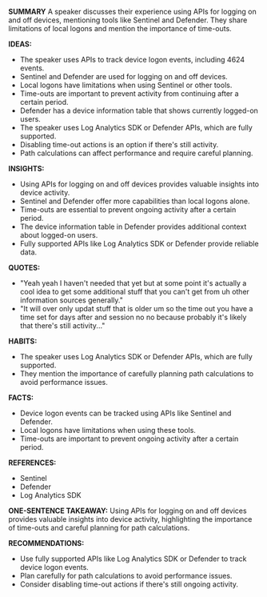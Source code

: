 **SUMMARY**
A speaker discusses their experience using APIs for logging on and off devices, mentioning tools like Sentinel and Defender. They share limitations of local logons and mention the importance of time-outs.

**IDEAS:**
* The speaker uses APIs to track device logon events, including 4624 events.
* Sentinel and Defender are used for logging on and off devices.
* Local logons have limitations when using Sentinel or other tools.
* Time-outs are important to prevent activity from continuing after a certain period.
* Defender has a device information table that shows currently logged-on users.
* The speaker uses Log Analytics SDK or Defender APIs, which are fully supported.
* Disabling time-out actions is an option if there's still activity.
* Path calculations can affect performance and require careful planning.

**INSIGHTS:**
* Using APIs for logging on and off devices provides valuable insights into device activity.
* Sentinel and Defender offer more capabilities than local logons alone.
* Time-outs are essential to prevent ongoing activity after a certain period.
* The device information table in Defender provides additional context about logged-on users.
* Fully supported APIs like Log Analytics SDK or Defender provide reliable data.

**QUOTES:**
* "Yeah yeah I haven't needed that yet but at some point it's actually a cool idea to get some additional stuff that you can't get from uh other information sources generally."
* "It will over only updat stuff that is older um so the time out you have a time set for days after and session no no because probably it's likely that there's still activity..."

**HABITS:**
* The speaker uses Log Analytics SDK or Defender APIs, which are fully supported.
* They mention the importance of carefully planning path calculations to avoid performance issues.

**FACTS:**
* Device logon events can be tracked using APIs like Sentinel and Defender.
* Local logons have limitations when using these tools.
* Time-outs are important to prevent ongoing activity after a certain period.

**REFERENCES:**
* Sentinel
* Defender
* Log Analytics SDK

**ONE-SENTENCE TAKEAWAY:**
Using APIs for logging on and off devices provides valuable insights into device activity, highlighting the importance of time-outs and careful planning for path calculations.

**RECOMMENDATIONS:**
* Use fully supported APIs like Log Analytics SDK or Defender to track device logon events.
* Plan carefully for path calculations to avoid performance issues.
* Consider disabling time-out actions if there's still ongoing activity.

